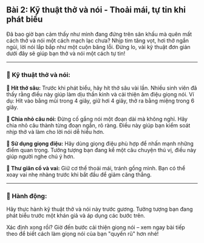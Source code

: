 ## Bài 2: Kỹ thuật thở và nói - Thoải mái, tự tin khi phát biểu

Đã bao giờ bạn cảm thấy như mình đang đứng trên sân khấu mà quên mất cách thở và nói một cách mạch lạc chưa? Nhịp tim tăng vọt, hơi thở ngắn ngủi, lời nói lắp bắp như một cuộn băng lỗi. Đừng lo, vài kỹ thuật đơn giản dưới đây sẽ giúp bạn thở và nói một cách tự tin!

---

### 📌 Kỹ thuật thở và nói:

**🔹 Hít thở sâu:**
Trước khi phát biểu, hãy hít thở sâu vài lần. Nhiều sinh viên đã thấy rằng điều này giúp làm dịu thần kinh và cải thiện âm điệu giọng nói. Ví dụ: Hít vào bằng mũi trong 4 giây, giữ hơi 4 giây, thở ra bằng miệng trong 6 giây.

**🔹 Chia nhỏ câu nói:**
Đừng cố gắng nói một đoạn dài mà không nghỉ. Hãy chia nhỏ câu thành từng đoạn ngắn, rõ ràng. Điều này giúp bạn kiểm soát nhịp thở và làm cho lời nói dễ hiểu hơn.

**🔹 Sử dụng giọng điệu:**
Hãy dùng giọng điệu phù hợp để nhấn mạnh những điểm quan trọng. Tưởng tượng bạn đang kể một câu chuyện thú vị, điều này giúp người nghe chú ý hơn.

**🔹 Thư giãn cổ và vai:**
Giữ cơ thể thoải mái, tránh gồng mình. Bạn có thể xoay vai nhẹ nhàng trước khi bắt đầu để giảm căng thẳng.

---

### 🚀 Hành động:

Hãy thực hành kỹ thuật thở và nói này trước gương. Tưởng tượng bạn đang phát biểu trước một khán giả và áp dụng các bước trên.

Xác định xong rồi? Giờ đến bước cải thiện giọng nói – xem ngay bài tiếp theo để biết cách làm giọng nói của bạn "quyến rũ" hơn nhé!